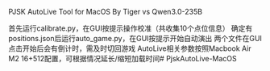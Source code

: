 PJSK AutoLive Tool for MacOS
By Tiger vs Qwen3.0-235B

首先运行calibrate.py，在GUI按提示操作校准（共收集10个点位信息）
确定有positions.json后运行auto_game.py，在GUI按提示开始自动演出
两个文件在GUI点击开始后会有倒计时，需及时切回游戏
AutoLive相关参数按照Macbook Air M2 16+512配置，可根据情况延长/缩短加载时间# PjskAutoLive-MacOS

